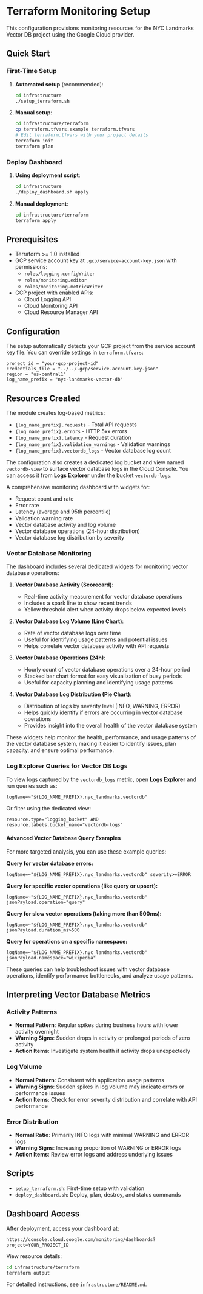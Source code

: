 # Terraform Monitoring Setup

This configuration provisions monitoring resources for the NYC Landmarks Vector DB project using the Google Cloud provider.

## Quick Start

### First-Time Setup

1. **Automated setup** (recommended):

   ```bash
   cd infrastructure
   ./setup_terraform.sh
   ```

1. **Manual setup**:

   ```bash
   cd infrastructure/terraform
   cp terraform.tfvars.example terraform.tfvars
   # Edit terraform.tfvars with your project details
   terraform init
   terraform plan
   ```

### Deploy Dashboard

1. **Using deployment script**:

   ```bash
   cd infrastructure
   ./deploy_dashboard.sh apply
   ```

1. **Manual deployment**:

   ```bash
   cd infrastructure/terraform
   terraform apply
   ```

## Prerequisites

- Terraform >= 1.0 installed
- GCP service account key at `.gcp/service-account-key.json` with permissions:
  - `roles/logging.configWriter`
  - `roles/monitoring.editor`
  - `roles/monitoring.metricWriter`
- GCP project with enabled APIs:
  - Cloud Logging API
  - Cloud Monitoring API
  - Cloud Resource Manager API

## Configuration

The setup automatically detects your GCP project from the service account key file. You can override settings in `terraform.tfvars`:

```hcl
project_id = "your-gcp-project-id"
credentials_file = "../../.gcp/service-account-key.json"
region = "us-central1"
log_name_prefix = "nyc-landmarks-vector-db"
```

## Resources Created

The module creates log-based metrics:

- `{log_name_prefix}.requests` - Total API requests
- `{log_name_prefix}.errors` - HTTP 5xx errors
- `{log_name_prefix}.latency` - Request duration
- `{log_name_prefix}.validation_warnings` - Validation warnings
- `{log_name_prefix}.vectordb_logs` - Vector database log count

The configuration also creates a dedicated log bucket and view named
`vectordb-view` to surface vector database logs in the Cloud Console.
You can access it from **Logs Explorer** under the bucket `vectordb-logs`.

A comprehensive monitoring dashboard with widgets for:

- Request count and rate
- Error rate
- Latency (average and 95th percentile)
- Validation warning rate
- Vector database activity and log volume
- Vector database operations (24-hour distribution)
- Vector database log distribution by severity

### Vector Database Monitoring

The dashboard includes several dedicated widgets for monitoring vector database operations:

1. **Vector Database Activity (Scorecard)**:

   - Real-time activity measurement for vector database operations
   - Includes a spark line to show recent trends
   - Yellow threshold alert when activity drops below expected levels

1. **Vector Database Log Volume (Line Chart)**:

   - Rate of vector database logs over time
   - Useful for identifying usage patterns and potential issues
   - Helps correlate vector database activity with API requests

1. **Vector Database Operations (24h)**:

   - Hourly count of vector database operations over a 24-hour period
   - Stacked bar chart format for easy visualization of busy periods
   - Useful for capacity planning and identifying usage patterns

1. **Vector Database Log Distribution (Pie Chart)**:

   - Distribution of logs by severity level (INFO, WARNING, ERROR)
   - Helps quickly identify if errors are occurring in vector database operations
   - Provides insight into the overall health of the vector database system

These widgets help monitor the health, performance, and usage patterns of the vector database system, making it easier to identify issues, plan capacity, and ensure optimal performance.

### Log Explorer Queries for Vector DB Logs

To view logs captured by the `vectordb_logs` metric, open **Logs Explorer** and
run queries such as:

```text
logName=~"${LOG_NAME_PREFIX}.nyc_landmarks.vectordb"
```

Or filter using the dedicated view:

```text
resource.type="logging_bucket" AND resource.labels.bucket_name="vectordb-logs"
```

#### Advanced Vector Database Query Examples

For more targeted analysis, you can use these example queries:

**Query for vector database errors:**

```
logName=~"${LOG_NAME_PREFIX}.nyc_landmarks.vectordb" severity>=ERROR
```

**Query for specific vector operations (like query or upsert):**

```
logName=~"${LOG_NAME_PREFIX}.nyc_landmarks.vectordb" jsonPayload.operation="query"
```

**Query for slow vector operations (taking more than 500ms):**

```
logName=~"${LOG_NAME_PREFIX}.nyc_landmarks.vectordb" jsonPayload.duration_ms>500
```

**Query for operations on a specific namespace:**

```
logName=~"${LOG_NAME_PREFIX}.nyc_landmarks.vectordb" jsonPayload.namespace="wikipedia"
```

These queries can help troubleshoot issues with vector database operations, identify performance bottlenecks, and analyze usage patterns.

## Interpreting Vector Database Metrics

### Activity Patterns

- **Normal Pattern**: Regular spikes during business hours with lower activity overnight
- **Warning Signs**: Sudden drops in activity or prolonged periods of zero activity
- **Action Items**: Investigate system health if activity drops unexpectedly

### Log Volume

- **Normal Pattern**: Consistent with application usage patterns
- **Warning Signs**: Sudden spikes in log volume may indicate errors or performance issues
- **Action Items**: Check for error severity distribution and correlate with API performance

### Error Distribution

- **Normal Ratio**: Primarily INFO logs with minimal WARNING and ERROR logs
- **Warning Signs**: Increasing proportion of WARNING or ERROR logs
- **Action Items**: Review error logs and address underlying issues

## Scripts

- `setup_terraform.sh`: First-time setup with validation
- `deploy_dashboard.sh`: Deploy, plan, destroy, and status commands

## Dashboard Access

After deployment, access your dashboard at:

```
https://console.cloud.google.com/monitoring/dashboards?project=YOUR_PROJECT_ID
```

View resource details:

```bash
cd infrastructure/terraform
terraform output
```

For detailed instructions, see `infrastructure/README.md`.
